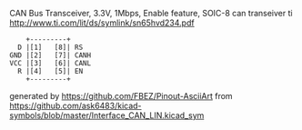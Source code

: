 CAN Bus Transceiver, 3.3V, 1Mbps, Enable feature, SOIC-8
can transeiver ti
http://www.ti.com/lit/ds/symlink/sn65hvd234.pdf


	    +---------+
	  D |[1]   [8]| RS
	GND |[2]   [7]| CANH
	VCC |[3]   [6]| CANL
	  R |[4]   [5]| EN
	    +---------+


generated by https://github.com/FBEZ/Pinout-AsciiArt from https://github.com/ask6483/kicad-symbols/blob/master/Interface_CAN_LIN.kicad_sym
